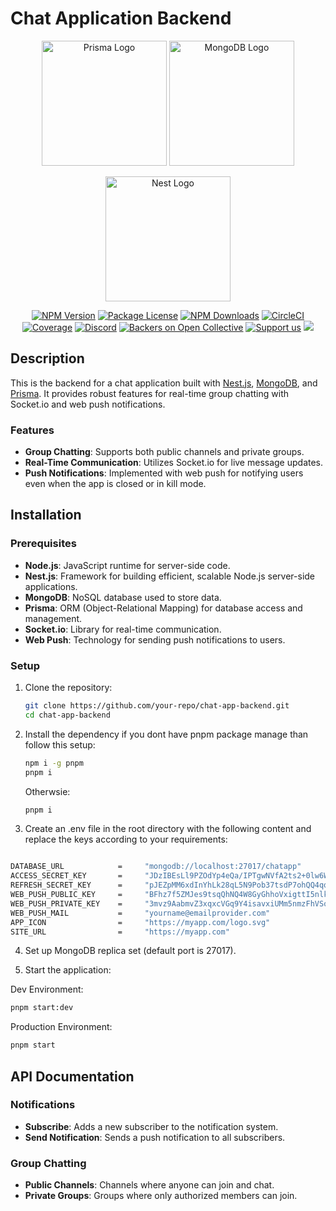 # Chat Application Backend

<p align="center">
  <a href="https://prismalens.vercel.app" target="blank"><img src="https://prismalens.vercel.app/header/logo-white.svg" width="200" alt="Prisma Logo" /></a>
  <a href="https://www.mongodb.com/" target="blank"><img src="https://webimages.mongodb.com/_com_assets/cms/kuyjf3vea2hg34taa-horizontal_default_slate_blue.svg" width="200" alt="MongoDB Logo" /></a>
</p>

<p align="center">
  <a href="http://nestjs.com/" target="blank"><img src="https://nestjs.com/img/logo-small.svg" width="200" alt="Nest Logo" /></a>
</p>

<p align="center">
  <a href="https://www.npmjs.com/~nestjscore" target="_blank"><img src="https://img.shields.io/npm/v/@nestjs/core.svg" alt="NPM Version" /></a>
  <a href="https://www.npmjs.com/~nestjscore" target="_blank"><img src="https://img.shields.io/npm/l/@nestjs/core.svg" alt="Package License" /></a>
  <a href="https://www.npmjs.com/~nestjscore" target="_blank"><img src="https://img.shields.io/npm/dm/@nestjs/common.svg" alt="NPM Downloads" /></a>
  <a href="https://circleci.com/gh/nestjs/nest" target="_blank"><img src="https://img.shields.io/circleci/build/github/nestjs/nest/master" alt="CircleCI" /></a>
  <a href="https://coveralls.io/github/nestjs/nest?branch=master" target="_blank"><img src="https://coveralls.io/repos/github/nestjs/nest/badge.svg?branch=master#9" alt="Coverage" /></a>
  <a href="https://discord.gg/G7Qnnhy" target="_blank"><img src="https://img.shields.io/badge/discord-online-brightgreen.svg" alt="Discord"/></a>
  <a href="https://opencollective.com/nest#backer" target="_blank"><img src="https://opencollective.com/nest/backers/badge.svg" alt="Backers on Open Collective" /></a>
  <a href="https://opencollective.com/nest#sponsor" target="_blank"><img src="https://img.shields.io/badge/Support%20us-Open%20Collective-41B883.svg" alt="Support us"></a>
  <a href="https://twitter.com/nestframework" target="_blank"><img src="https://img.shields.io/twitter/follow/nestframework.svg?style=social&label=Follow"></a>
</p>

## Description

This is the backend for a chat application built with [Nest.js](https://nestjs.com/), [MongoDB](https://www.mongodb.com/), and [Prisma](https://prisma.io). It provides robust features for real-time group chatting with Socket.io and web push notifications.

### Features

- **Group Chatting**: Supports both public channels and private groups.
- **Real-Time Communication**: Utilizes Socket.io for live message updates.
- **Push Notifications**: Implemented with web push for notifying users even when the app is closed or in kill mode.

## Installation

### Prerequisites

- **Node.js**: JavaScript runtime for server-side code.
- **Nest.js**: Framework for building efficient, scalable Node.js server-side applications.
- **MongoDB**: NoSQL database used to store data.
- **Prisma**: ORM (Object-Relational Mapping) for database access and management.
- **Socket.io**: Library for real-time communication.
- **Web Push**: Technology for sending push notifications to users.


### Setup

1. Clone the repository:

   ```bash
   git clone https://github.com/your-repo/chat-app-backend.git
   cd chat-app-backend
   ```
2. Install the dependency if you dont have pnpm package manage than follow this setup:

    ```bash
    npm i -g pnpm
    pnpm i
    ```   
   Otherwsie:
   ```bash
   pnpm i
   ```
3. Create an .env file in the root directory with the following content and replace the keys according to your requirements:
```bash

DATABASE_URL            =     "mongodb://localhost:27017/chatapp"
ACCESS_SECRET_KEY       =     "JDzIBEsLl9PZOdYp4eQa/IPTgwNVfA2ts2+0lw6Whpc="
REFRESH_SECRET_KEY      =     "pJEZpMM6xdInYhLk28qL5N9Pob37tsdP7ohQQ4qqb5A="
WEB_PUSH_PUBLIC_KEY     =     "BFhz7f5ZMJes9tsqQhNQ4W8GyGhhoVxigttI5nlk1whWBBDBo5PXSNvPYaxVawRJnUTm9Rmt14Z4FPCigpFSP-0"
WEB_PUSH_PRIVATE_KEY    =     "3mvz9AabmvZ3xqxcVGq9Y4isavxiUMm5nmzFhVSoBm0"
WEB_PUSH_MAIL           =     "yourname@emailprovider.com"
APP_ICON                =     "https://myapp.com/logo.svg"
SITE_URL                =     "https://myapp.com"   
```

4. Set up MongoDB replica set (default port is 27017). 


5. Start the application:

Dev Environment:

```bash
pnpm start:dev
```

Production Environment:

```bash
pnpm start
```


## API Documentation

### Notifications

- **Subscribe**: Adds a new subscriber to the notification system.
- **Send Notification**: Sends a push notification to all subscribers.

### Group Chatting

- **Public Channels**: Channels where anyone can join and chat.
- **Private Groups**: Groups where only authorized members can join.
